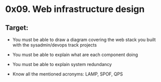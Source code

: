 # 0x09. Web infrastructure design

## Target:

- You must be able to draw a diagram covering the web stack you built with the sysadmin/devops track projects

- You must be able to explain what are each component doing

- You must be able to explain system redundancy

- Know all the mentioned acronyms: LAMP, SPOF, QPS